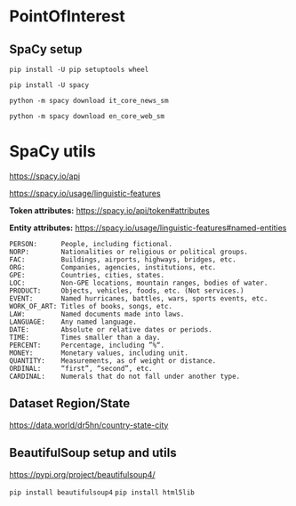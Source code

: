 # PointOfInterest

## SpaCy setup

`pip install -U pip setuptools wheel`

`pip install -U spacy`

`python -m spacy download it_core_news_sm`

`python -m spacy download en_core_web_sm`


# SpaCy utils

https://spacy.io/api

https://spacy.io/usage/linguistic-features

**Token attributes:**
https://spacy.io/api/token#attributes

**Entity attributes:**
https://spacy.io/usage/linguistic-features#named-entities

```
PERSON:      People, including fictional.
NORP:        Nationalities or religious or political groups.
FAC:         Buildings, airports, highways, bridges, etc.
ORG:         Companies, agencies, institutions, etc.
GPE:         Countries, cities, states.
LOC:         Non-GPE locations, mountain ranges, bodies of water.
PRODUCT:     Objects, vehicles, foods, etc. (Not services.)
EVENT:       Named hurricanes, battles, wars, sports events, etc.
WORK_OF_ART: Titles of books, songs, etc.
LAW:         Named documents made into laws.
LANGUAGE:    Any named language.
DATE:        Absolute or relative dates or periods.
TIME:        Times smaller than a day.
PERCENT:     Percentage, including ”%“.
MONEY:       Monetary values, including unit.
QUANTITY:    Measurements, as of weight or distance.
ORDINAL:     “first”, “second”, etc.
CARDINAL:    Numerals that do not fall under another type.
```

## Dataset Region/State

https://data.world/dr5hn/country-state-city

## BeautifulSoup setup and utils

https://pypi.org/project/beautifulsoup4/

`pip install beautifulsoup4`
`pip install html5lib`